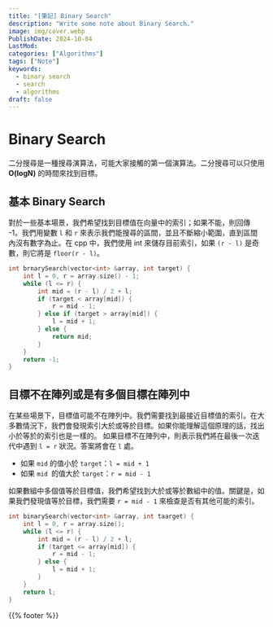 ```yaml
---
title: "[筆記] Binary Search"
description: "Write some note about Binary Search."
image: img/cover.webp
PublishDate: 2024-10-04
LastMod: 
categories: ["Algorithms"]
tags: ["Note"]
keywords:
  - binary search
  - search
  - algorithms
draft: false
---
```


# Binary Search

二分搜尋是一種搜尋演算法，可能大家接觸的第一個演算法。二分搜尋可以只使用 **O(logN)** 的時間來找到目標。

## 基本 Binary Search

對於一些基本場景，我們希望找到目標值在向量中的索引；如果不能，則回傳 -1。我們用變數 `l` 和 `r` 來表示我們能搜尋的區間，並且不斷縮小範圍，直到區間內沒有數字為止。在 cpp 中，我們使用 int 來儲存目前索引，如果 `(r - l)` 是奇數，則它將是 `floor(r - l)`。

```c++
int brnarySearch(vector<int> &array, int target) {
    int l = 0, r = array.size() - 1;
    while (l <= r) {
        int mid = (r - l) / 2 + l;
        if (target < array[mid]) {
            r = mid - 1;
        } else if (target > array[mid]) {
            l = mid + 1;
        } else {
            return mid;
        }
    }
    return -1;
}
```

## 目標不在陣列或是有多個目標在陣列中

在某些場景下，目標值可能不在陣列中。我們需要找到最接近目標值的索引。在大多數情況下，我們會發現索引大於或等於目標。如果你能理解這個原理的話，找出小於等於的索引也是一樣的。
如果目標不在陣列中，則表示我們將在最後一次迭代中遇到 `l = r` 狀況。答案將會在 `l` 處。

- 如果 `mid` 的值小於 `target`：`l = mid + 1`
- 如果 `mid `的值大於 `target`：`r = mid - 1`

如果數組中多個值等於目標值，我們希望找到大於或等於數組中的值。關鍵是，如果我們發現值等於目標，我們需要 `r = mid - 1` 來檢查是否有其他可能的索引。

```c++
int binarySearch(vector<int> &array, int taarget) {
    int l = 0, r = array.size();
    while (l <= r) {
        int mid = (r - l) / 2 + l;
        if (target <= array[mid]) {
            r = mid - 1;
        } else {
            l = mid + 1;
        }
    }
    return l;
}
```

{{% footer %}}
